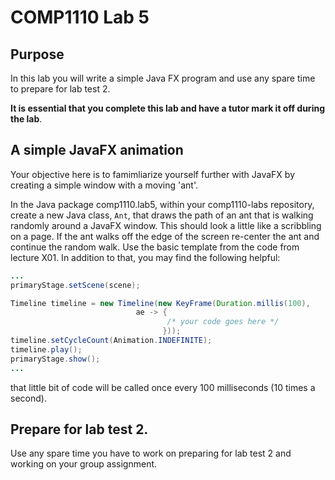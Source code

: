 # COMP1110 Lab 5

## Purpose

In this lab you will write a simple Java FX program and use any spare time to prepare for lab test 2.

**It is essential that you complete this lab and have a tutor mark it off during the lab**.

## A simple JavaFX animation

Your objective here is to famimliarize yourself further with JavaFX by creating 
a simple window with a moving 'ant'.

In the Java package comp1110.lab5, within your comp1110-labs repository, create a new Java class, `Ant`, that draws the path of an ant that is walking randomly around a JavaFX window. This should look a little like a scribbling on a page. If the ant walks off the edge of the screen re-center the ant and continue the random walk. Use the basic template from the code from lecture X01. In addition to that, you may find the following helpful:

````java
...
primaryStage.setScene(scene);

Timeline timeline = new Timeline(new KeyFrame(Duration.millis(100),
                            ae -> {
                                   /* your code goes here */
                                  }));
timeline.setCycleCount(Animation.INDEFINITE);
timeline.play();
primaryStage.show();
...
````
that little bit of code will be called once every 100 milliseconds (10 times a second).

## Prepare for lab test 2.

Use any spare time you have to work on preparing for lab test 2 and working on your group assignment.
